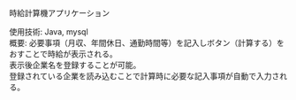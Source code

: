 時給計算機アプリケーション

使用技術: Java, mysql  
概要: 必要事項（月収、年間休日、通勤時間等）を記入しボタン（計算する）をおすことで時給が表示される。  
表示後企業名を登録することが可能。  
登録されている企業を読み込むことで計算時に必要な記入事項が自動で入力される。
